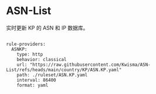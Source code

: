 
# ASN-List

实时更新 KP 的 ASN 和 IP 数据库。

<pre><code class="language-javascript">
rule-providers:
  ASNKP:
    type: http
    behavior: classical
    url: "https://raw.githubusercontent.com/Kwisma/ASN-List/refs/heads/main/country/KP/ASN.KP.yaml"
    path: ./ruleset/ASN.KP.yaml
    interval: 86400
    format: yaml
</code></pre>